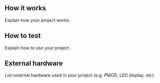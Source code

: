 ## How it works

Explain how your project works.

## How to test

Explain how to use your project.

## External hardware

List external hardware used in your project (e.g. PMOD, LED display, etc).
